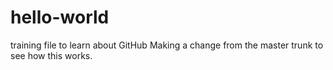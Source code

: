 # hello-world
training file to learn about GitHub
Making a change from the master trunk to see how this works.
